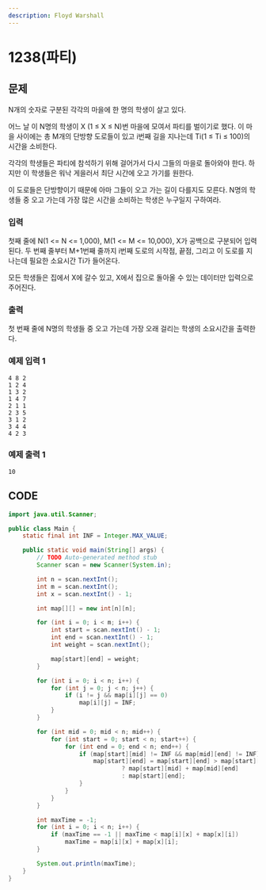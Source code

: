 ```yaml
---
description: Floyd Warshall
---
```


# 1238\(파티\)

## 문제

N개의 숫자로 구분된 각각의 마을에 한 명의 학생이 살고 있다.

어느 날 이 N명의 학생이 X \(1 ≤ X ≤ N\)번 마을에 모여서 파티를 벌이기로 했다. 이 마을 사이에는 총 M개의 단방향 도로들이 있고 i번째 길을 지나는데 Ti\(1 ≤ Ti ≤ 100\)의 시간을 소비한다.

각각의 학생들은 파티에 참석하기 위해 걸어가서 다시 그들의 마을로 돌아와야 한다. 하지만 이 학생들은 워낙 게을러서 최단 시간에 오고 가기를 원한다.

이 도로들은 단방향이기 때문에 아마 그들이 오고 가는 길이 다를지도 모른다. N명의 학생들 중 오고 가는데 가장 많은 시간을 소비하는 학생은 누구일지 구하여라.

### 입력

첫째 줄에 N\(1 &lt;= N &lt;= 1,000\), M\(1 &lt;= M &lt;= 10,000\), X가 공백으로 구분되어 입력된다. 두 번째 줄부터 M+1번째 줄까지 i번째 도로의 시작점, 끝점, 그리고 이 도로를 지나는데 필요한 소요시간 Ti가 들어온다.

모든 학생들은 집에서 X에 갈수 있고, X에서 집으로 돌아올 수 있는 데이터만 입력으로 주어진다.

### 출력

첫 번째 줄에 N명의 학생들 중 오고 가는데 가장 오래 걸리는 학생의 소요시간을 출력한다.

### 예제 입력 1

```text
4 8 2
1 2 4
1 3 2
1 4 7
2 1 1
2 3 5
3 1 2
3 4 4
4 2 3
```

### 예제 출력 1

```text
10
```

## CODE

```java
import java.util.Scanner;

public class Main {
	static final int INF = Integer.MAX_VALUE;

	public static void main(String[] args) {
		// TODO Auto-generated method stub
		Scanner scan = new Scanner(System.in);

		int n = scan.nextInt();
		int m = scan.nextInt();
		int x = scan.nextInt() - 1;

		int map[][] = new int[n][n];

		for (int i = 0; i < m; i++) {
			int start = scan.nextInt() - 1;
			int end = scan.nextInt() - 1;
			int weight = scan.nextInt();

			map[start][end] = weight;
		}

		for (int i = 0; i < n; i++) {
			for (int j = 0; j < n; j++) {
				if (i != j && map[i][j] == 0)
					map[i][j] = INF;
			}
		}

		for (int mid = 0; mid < n; mid++) {
			for (int start = 0; start < n; start++) {
				for (int end = 0; end < n; end++) {
					if (map[start][mid] != INF && map[mid][end] != INF) {
						map[start][end] = map[start][end] > map[start][mid] + map[mid][end]
								? map[start][mid] + map[mid][end]
								: map[start][end];
					}
				}
			}
		}

		int maxTime = -1;
		for (int i = 0; i < n; i++) {
			if (maxTime == -1 || maxTime < map[i][x] + map[x][i])
				maxTime = map[i][x] + map[x][i];
		}

		System.out.println(maxTime);
	}
}
```


